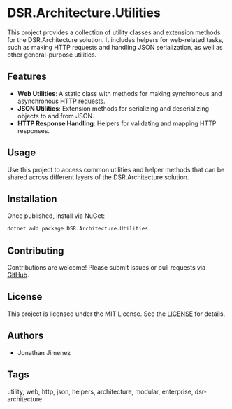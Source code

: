 # DSR.Architecture.Utilities

This project provides a collection of utility classes and extension methods for the DSR.Architecture solution. It includes helpers for web-related tasks, such as making HTTP requests and handling JSON serialization, as well as other general-purpose utilities.

## Features

- **Web Utilities**: A static class with methods for making synchronous and asynchronous HTTP requests.
- **JSON Utilities**: Extension methods for serializing and deserializing objects to and from JSON.
- **HTTP Response Handling**: Helpers for validating and mapping HTTP responses.

## Usage

Use this project to access common utilities and helper methods that can be shared across different layers of the DSR.Architecture solution.

## Installation

Once published, install via NuGet:

```bash
dotnet add package DSR.Architecture.Utilities
```

## Contributing

Contributions are welcome! Please submit issues or pull requests via [GitHub](https://github.com/RockerInt/DSR.Architecture).

## License

This project is licensed under the MIT License. See the [LICENSE](https://github.com/RockerInt/DSR.Architecture/LICENSE) for details.

## Authors

- Jonathan Jimenez

## Tags

utility, web, http, json, helpers, architecture, modular, enterprise, dsr-architecture
